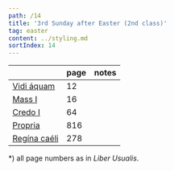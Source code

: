 ```yaml
---
path: /14
title: '3rd Sunday after Easter (2nd class)'
tag: easter
content: ../styling.md
sortIndex: 14
---
```


|   | page | notes   |
|---|---|---|
| [Vidi áquam](/pdf/vidi-aquam.pdf) | 12 ||
| [Mass I](/pdf/i.pdf) | 16 ||
| [Credo I](/pdf/credo-i.pdf) | 64 ||
| [Propria](/pdf/3rd-sunday-after-easter.pdf)  | 816 ||
| [Regína caéli](/pdf/ave-regina-caelorum.pdf)  | 278  ||

*) all page numbers as in _Liber Usualis_.
